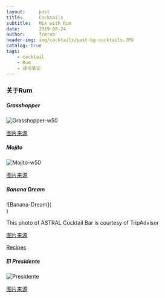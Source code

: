 ```yaml
---
layout:     post
title:      Cocktails
subtitle:   Mix with Rum
date:       2019-08-24
author:     fzerob
header-img: img/cocktails/post-bg-cocktails.JPG
catalog: true
tags:
    - cocktail
    - Rum
    - 读书笔记
---
```


### 关于Rum
>


##### Grasshopper 
![Grasshopper-w50](https://hips.hearstapps.com/hmg-prod.s3.amazonaws.com/images/lede-1552514267.png?resize=768:*)


[图片来源](https://www.esquire.com/food-drink/drinks/a26815938/grasshopper-cocktail-drink-recipe/)

##### Mojito
![Mojito-w50](https://www.gutekueche.at/img/rezept/17926/mojito-cocktail.jpg)

[图片来源](https://www.gutekueche.at/mojito-cocktail-rezept-17926)
	
##### Banana Dream
![Banana-Dream](<a href="https://www.tripadvisor.co.uk/LocationPhotoDirectLink-g1207898-d3582338-i258076794-ASTRAL_Cocktail_Bar-Puerto_Banus_Marbella_Costa_del_Sol_Province_of_Mal.html#258076794"><img alt="" src="https://media-cdn.tripadvisor.com/media/photo-s/0f/61/f0/7a/denna-drink-heter-banana.jpg"/></a><br/>)

This photo of ASTRAL Cocktail Bar is courtesy of TripAdvisor

[图片来源](https://www.tripadvisor.co.uk/LocationPhotoDirectLink-g1207898-d3582338-i258076794-ASTRAL_Cocktail_Bar-Puerto_Banus_Marbella_Costa_del_Sol_Province_of_Mal.html)


[Recipes](http://www.cocktaildreams.de/cooldrinks/cocktailrezept.banana-dream.575.html)

##### El Presidente
![Presidente](https://images.cocktailflow.com/v1/cocktail/w_300,h_540/cocktail_el_presidente-1.png)

[图片来源](https://cocktailflow.com/cocktail/el-presidente)